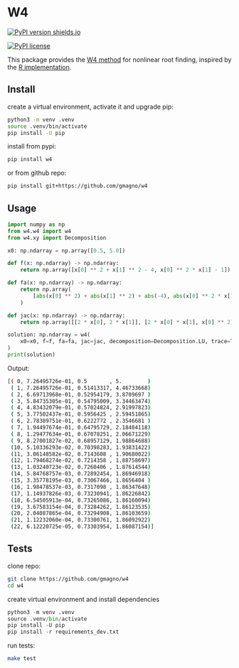 W4
==

[![PyPI version shields.io](https://img.shields.io/pypi/v/w4.svg)](https://pypi.python.org/pypi/w4/)

[![PyPI license](https://img.shields.io/pypi/l/w4.svg)](https://pypi.python.org/pypi/w4/)

This package provides the [W4
method](https://doi.org/10.1016/j.apnum.2022.08.019) for nonlinear root finding, inspired by the [R implementation](https://github.com/ramiromagno/w4).

Install
------

create a virtual environment, activate it and upgrade pip:

```bash
python3 -m venv .venv
source .venv/bin/activate
pip install -U pip
```

install from pypi:

```bash
pip install w4
```

or from github repo:

```bash
pip install git+https://github.com/gmagno/w4
```

Usage
----

```python
import numpy as np
from w4.w4 import w4
from w4.xy import Decomposition

x0: np.ndarray = np.array([0.5, 5.0])

def f(x: np.ndarray) -> np.ndarray:
    return np.array([x[0] ** 2 + x[1] ** 2 - 4, x[0] ** 2 * x[1] - 1])

def fa(x: np.ndarray) -> np.ndarray:
    return np.array(
        [abs(x[0] ** 2) + abs(x[1] ** 2) + abs(-4), abs(x[0] ** 2 * x[1]) + abs(-1)]
    )

def jac(x: np.ndarray) -> np.ndarray:
    return np.array([[2 * x[0], 2 * x[1]], [2 * x[0] * x[1], x[0] ** 2]])

solution: np.ndarray = w4(
    x0=x0, f=f, fa=fa, jac=jac, decomposition=Decomposition.LU, trace=True
)
print(solution)
```

Output:

```bash
[( 0, 7.26495726e-01, 0.5       , 5.        )
 ( 1, 7.26495726e-01, 0.51413317, 4.46733668)
 ( 2, 6.69713968e-01, 0.52954179, 3.8709697 )
 ( 3, 5.84735305e-01, 0.54795009, 3.34463474)
 ( 4, 4.83432079e-01, 0.57024824, 2.91997823)
 ( 5, 3.77502437e-01, 0.5956425 , 2.59451865)
 ( 6, 2.78389751e-01, 0.6222772 , 2.3546681 )
 ( 7, 1.94497674e-01, 0.64795729, 2.18404118)
 ( 8, 1.29477634e-01, 0.67078251, 2.06671229)
 ( 9, 8.27001827e-02, 0.68957129, 1.98864688)
 (10, 5.10336293e-02, 0.70398283, 1.93831422)
 (11, 3.06148582e-02, 0.7143608 , 1.90680022)
 (12, 1.79468274e-02, 0.7214358 , 1.88758697)
 (13, 1.03240723e-02, 0.7260406 , 1.87614544)
 (14, 5.84768757e-03, 0.72892454, 1.86946918)
 (15, 3.35778195e-03, 0.73067466, 1.8656404 )
 (16, 1.98478537e-03, 0.7317098 , 1.86347648)
 (17, 1.14937826e-03, 0.73230941, 1.86226842)
 (18, 6.54505913e-04, 0.73265086, 1.86160094)
 (19, 3.67583154e-04, 0.73284262, 1.86123535)
 (20, 2.04087865e-04, 0.73294908, 1.86103659)
 (21, 1.12232060e-04, 0.73300761, 1.86092922)
 (22, 6.12220725e-05, 0.73303954, 1.86087154)]
```

Tests
---------

clone repo:

```bash
git clone https://github.com/gmagno/w4
cd w4
```

create virtual environment and install dependencies

```python
python3 -m venv .venv
source .venv/bin/activate
pip install -U pip
pip install -r requirements_dev.txt
```

run tests:

```bash
make test
```
